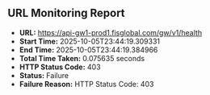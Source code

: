 ## URL Monitoring Report

- **URL:** https://api-gw1-prod1.fisglobal.com/gw/v1/health
- **Start Time:** 2025-10-05T23:44:19.309331
- **End Time:** 2025-10-05T23:44:19.384966
- **Total Time Taken:** 0.075635 seconds
- **HTTP Status Code:** 403
- **Status:** Failure
- **Failure Reason:** HTTP Status Code: 403
